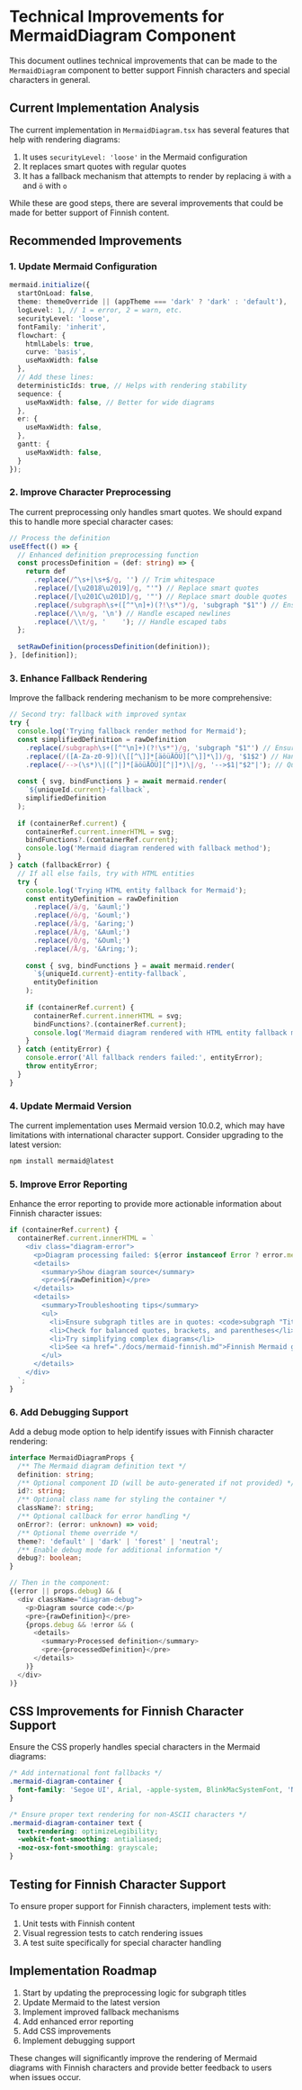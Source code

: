 # Technical Improvements for MermaidDiagram Component

This document outlines technical improvements that can be made to the `MermaidDiagram` component to better support Finnish characters and special characters in general.

## Current Implementation Analysis

The current implementation in `MermaidDiagram.tsx` has several features that help with rendering diagrams:

1. It uses `securityLevel: 'loose'` in the Mermaid configuration
2. It replaces smart quotes with regular quotes
3. It has a fallback mechanism that attempts to render by replacing `ä` with `a` and `ö` with `o`

While these are good steps, there are several improvements that could be made for better support of Finnish content.

## Recommended Improvements

### 1. Update Mermaid Configuration

```typescript
mermaid.initialize({
  startOnLoad: false,
  theme: themeOverride || (appTheme === 'dark' ? 'dark' : 'default'),
  logLevel: 1, // 1 = error, 2 = warn, etc.
  securityLevel: 'loose',
  fontFamily: 'inherit',
  flowchart: {
    htmlLabels: true,
    curve: 'basis',
    useMaxWidth: false
  },
  // Add these lines:
  deterministicIds: true, // Helps with rendering stability
  sequence: {
    useMaxWidth: false, // Better for wide diagrams
  },
  er: {
    useMaxWidth: false,
  },
  gantt: {
    useMaxWidth: false,
  }
});
```

### 2. Improve Character Preprocessing

The current preprocessing only handles smart quotes. We should expand this to handle more special character cases:

```typescript
// Process the definition
useEffect(() => {
  // Enhanced definition preprocessing function
  const processDefinition = (def: string) => {
    return def
      .replace(/^\s+|\s+$/g, '') // Trim whitespace
      .replace(/[\u2018\u2019]/g, "'") // Replace smart quotes
      .replace(/[\u201C\u201D]/g, '"') // Replace smart double quotes
      .replace(/subgraph\s+([^"\n]+)(?!\s*")/g, 'subgraph "$1"') // Ensure subgraph titles are quoted
      .replace(/\\n/g, '\n') // Handle escaped newlines
      .replace(/\\t/g, '    '); // Handle escaped tabs
  };
  
  setRawDefinition(processDefinition(definition));
}, [definition]);
```

### 3. Enhance Fallback Rendering

Improve the fallback rendering mechanism to be more comprehensive:

```typescript
// Second try: fallback with improved syntax
try {
  console.log('Trying fallback render method for Mermaid');
  const simplifiedDefinition = rawDefinition
    .replace(/subgraph\s+([^"\n]+)(?!\s*")/g, 'subgraph "$1"') // Ensure subgraph titles are quoted
    .replace(/([A-Za-z0-9])(\[[^\]]*[äöüÄÖÜ][^\]]*\])/g, '$1$2') // Handle node labels with special chars
    .replace(/-->(\s*)\|([^|]*[äöüÄÖÜ][^|]*)\|/g, '-->$1|"$2"|'); // Quote edge labels with special chars
  
  const { svg, bindFunctions } = await mermaid.render(
    `${uniqueId.current}-fallback`,
    simplifiedDefinition
  );
  
  if (containerRef.current) {
    containerRef.current.innerHTML = svg;
    bindFunctions?.(containerRef.current);
    console.log('Mermaid diagram rendered with fallback method');
  }
} catch (fallbackError) {
  // If all else fails, try with HTML entities
  try {
    console.log('Trying HTML entity fallback for Mermaid');
    const entityDefinition = rawDefinition
      .replace(/ä/g, '&auml;')
      .replace(/ö/g, '&ouml;')
      .replace(/å/g, '&aring;')
      .replace(/Ä/g, '&Auml;')
      .replace(/Ö/g, '&Ouml;')
      .replace(/Å/g, '&Aring;');
    
    const { svg, bindFunctions } = await mermaid.render(
      `${uniqueId.current}-entity-fallback`,
      entityDefinition
    );
    
    if (containerRef.current) {
      containerRef.current.innerHTML = svg;
      bindFunctions?.(containerRef.current);
      console.log('Mermaid diagram rendered with HTML entity fallback method');
    }
  } catch (entityError) {
    console.error('All fallback renders failed:', entityError);
    throw entityError;
  }
}
```

### 4. Update Mermaid Version

The current implementation uses Mermaid version 10.0.2, which may have limitations with international character support. Consider upgrading to the latest version:

```bash
npm install mermaid@latest
```

### 5. Improve Error Reporting

Enhance the error reporting to provide more actionable information about Finnish character issues:

```typescript
if (containerRef.current) {
  containerRef.current.innerHTML = `
    <div class="diagram-error">
      <p>Diagram processing failed: ${error instanceof Error ? error.message : 'Unknown error'}</p>
      <details>
        <summary>Show diagram source</summary>
        <pre>${rawDefinition}</pre>
      </details>
      <details>
        <summary>Troubleshooting tips</summary>
        <ul>
          <li>Ensure subgraph titles are in quotes: <code>subgraph "Title with ä and ö"</code></li>
          <li>Check for balanced quotes, brackets, and parentheses</li>
          <li>Try simplifying complex diagrams</li>
          <li>See <a href="./docs/mermaid-finnish.md">Finnish Mermaid guide</a> for more tips</li>
        </ul>
      </details>
    </div>
  `;
}
```

### 6. Add Debugging Support

Add a debug mode option to help identify issues with Finnish character rendering:

```typescript
interface MermaidDiagramProps {
  /** The Mermaid diagram definition text */
  definition: string;
  /** Optional component ID (will be auto-generated if not provided) */
  id?: string;
  /** Optional class name for styling the container */
  className?: string;
  /** Optional callback for error handling */
  onError?: (error: unknown) => void;
  /** Optional theme override */
  theme?: 'default' | 'dark' | 'forest' | 'neutral';
  /** Enable debug mode for additional information */
  debug?: boolean;
}

// Then in the component:
{(error || props.debug) && (
  <div className="diagram-debug">
    <p>Diagram source code:</p>
    <pre>{rawDefinition}</pre>
    {props.debug && !error && (
      <details>
        <summary>Processed definition</summary>
        <pre>{processedDefinition}</pre>
      </details>
    )}
  </div>
)}
```

## CSS Improvements for Finnish Character Support

Ensure the CSS properly handles special characters in the Mermaid diagrams:

```css
/* Add international font fallbacks */
.mermaid-diagram-container {
  font-family: 'Segoe UI', Arial, -apple-system, BlinkMacSystemFont, 'Noto Sans', sans-serif;
}

/* Ensure proper text rendering for non-ASCII characters */
.mermaid-diagram-container text {
  text-rendering: optimizeLegibility;
  -webkit-font-smoothing: antialiased;
  -moz-osx-font-smoothing: grayscale;
}
```

## Testing for Finnish Character Support

To ensure proper support for Finnish characters, implement tests with:

1. Unit tests with Finnish content
2. Visual regression tests to catch rendering issues
3. A test suite specifically for special character handling

## Implementation Roadmap

1. Start by updating the preprocessing logic for subgraph titles
2. Update Mermaid to the latest version
3. Implement improved fallback mechanisms
4. Add enhanced error reporting
5. Add CSS improvements
6. Implement debugging support

These changes will significantly improve the rendering of Mermaid diagrams with Finnish characters and provide better feedback to users when issues occur. 
